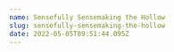```yaml
---
name: Sensefully Sensemaking the Hollow
slug: sensefully-sensemaking-the-hollow
date: 2022-05-05T09:51:44.095Z
---
```



